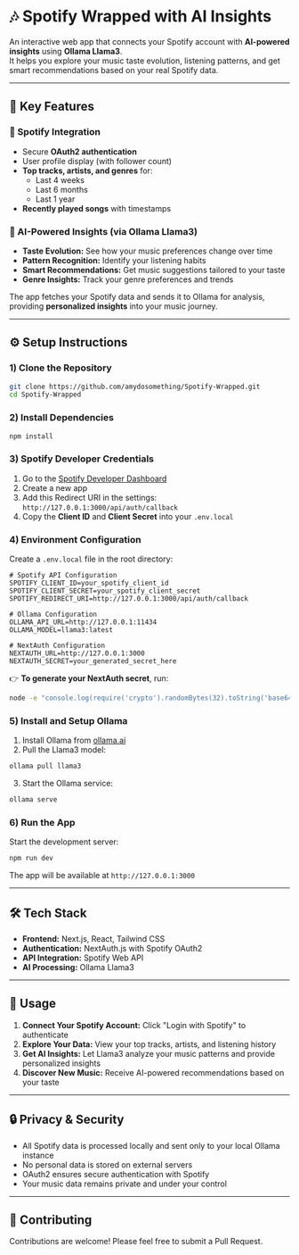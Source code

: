 # 🎶 Spotify Wrapped with AI Insights

An interactive web app that connects your Spotify account with **AI-powered insights** using **Ollama Llama3**.  
It helps you explore your music taste evolution, listening patterns, and get smart recommendations based on your real Spotify data.

---

## 🎵 Key Features

### 🔗 Spotify Integration
- Secure **OAuth2 authentication**
- User profile display (with follower count)
- **Top tracks, artists, and genres** for:
  - Last 4 weeks  
  - Last 6 months  
  - Last 1 year
- **Recently played songs** with timestamps

### 🤖 AI-Powered Insights (via Ollama Llama3)
- **Taste Evolution:** See how your music preferences change over time  
- **Pattern Recognition:** Identify your listening habits  
- **Smart Recommendations:** Get music suggestions tailored to your taste  
- **Genre Insights:** Track your genre preferences and trends  

The app fetches your Spotify data and sends it to Ollama for analysis, providing **personalized insights** into your music journey.

---

## ⚙️ Setup Instructions

### 1) Clone the Repository
```bash
git clone https://github.com/amydosomething/Spotify-Wrapped.git
cd Spotify-Wrapped
```

### 2) Install Dependencies
```bash
npm install
```

### 3) Spotify Developer Credentials
1. Go to the [Spotify Developer Dashboard](https://developer.spotify.com/dashboard)
2. Create a new app
3. Add this Redirect URI in the settings: `http://127.0.0.1:3000/api/auth/callback`
4. Copy the **Client ID** and **Client Secret** into your `.env.local`

### 4) Environment Configuration
Create a `.env.local` file in the root directory:

```env
# Spotify API Configuration
SPOTIFY_CLIENT_ID=your_spotify_client_id
SPOTIFY_CLIENT_SECRET=your_spotify_client_secret
SPOTIFY_REDIRECT_URI=http://127.0.0.1:3000/api/auth/callback

# Ollama Configuration
OLLAMA_API_URL=http://127.0.0.1:11434
OLLAMA_MODEL=llama3:latest

# NextAuth Configuration
NEXTAUTH_URL=http://127.0.0.1:3000
NEXTAUTH_SECRET=your_generated_secret_here
```

👉 **To generate your NextAuth secret**, run:
```bash
node -e "console.log(require('crypto').randomBytes(32).toString('base64'))"
```

### 5) Install and Setup Ollama
1. Install Ollama from [ollama.ai](https://ollama.ai)
2. Pull the Llama3 model:
```bash
ollama pull llama3
```
3. Start the Ollama service:
```bash
ollama serve
```

### 6) Run the App
Start the development server:
```bash
npm run dev
```

The app will be available at `http://127.0.0.1:3000`

---

## 🛠️ Tech Stack

- **Frontend:** Next.js, React, Tailwind CSS
- **Authentication:** NextAuth.js with Spotify OAuth2
- **API Integration:** Spotify Web API
- **AI Processing:** Ollama Llama3

---

## 📱 Usage

1. **Connect Your Spotify Account:** Click "Login with Spotify" to authenticate
2. **Explore Your Data:** View your top tracks, artists, and listening history
3. **Get AI Insights:** Let Llama3 analyze your music patterns and provide personalized insights
4. **Discover New Music:** Receive AI-powered recommendations based on your taste

---

## 🔒 Privacy & Security

- All Spotify data is processed locally and sent only to your local Ollama instance
- No personal data is stored on external servers
- OAuth2 ensures secure authentication with Spotify
- Your music data remains private and under your control

---

## 🤝 Contributing

Contributions are welcome! Please feel free to submit a Pull Request.

